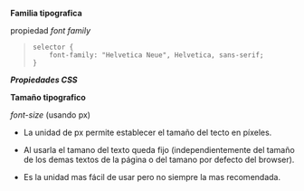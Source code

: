 
**Familia tipografica**

propiedad *font family*

>``selector {`` <br>
>``    font-family: "Helvetica Neue", Helvetica, sans-serif;`` <br>
>``}`` <br>

***Propiedades CSS***

**Tamaño tipografico**

*font-size* (usando px)

- La unidad de px permite establecer el tamaño del tecto en píxeles.

- Al usarla el tamano del texto queda fijo (independientemente del tamaño de los demas textos de la página o del tamano por defecto del browser).

- Es la unidad mas fácil de usar pero no siempre la mas recomendada.